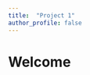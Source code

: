 ```yaml
---
title:  "Project 1"
author_profile: false
---
```


# Welcome

<object data="./assets/content/WagnerJSR-1.a34527.pdf" width="1000" height="1000" type='application/pdf'></object>
